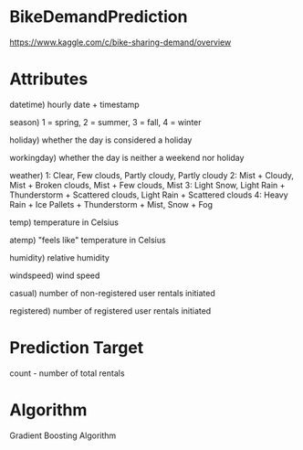 # BikeDemandPrediction
https://www.kaggle.com/c/bike-sharing-demand/overview

# Attributes
datetime)
hourly date + timestamp

season)
1 = spring, 2 = summer, 3 = fall, 4 = winter

holiday)
whether the day is considered a holiday

workingday)
whether the day is neither a weekend nor holiday

weather)
1: Clear, Few clouds, Partly cloudy, Partly cloudy 
2: Mist + Cloudy, Mist + Broken clouds, Mist + Few clouds, Mist 
3: Light Snow, Light Rain + Thunderstorm + Scattered clouds, Light Rain + Scattered clouds 
4: Heavy Rain + Ice Pallets + Thunderstorm + Mist, Snow + Fog

temp)
temperature in Celsius

atemp)
"feels like" temperature in Celsius

humidity)
relative humidity

windspeed)
wind speed

casual)
number of non-registered user rentals initiated

registered)
number of registered user rentals initiated

# Prediction Target
count - number of total rentals

# Algorithm
Gradient Boosting Algorithm
